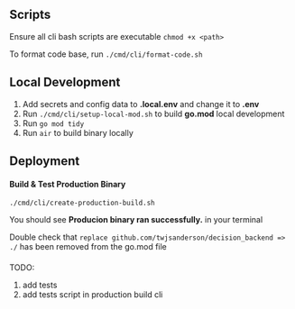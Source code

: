 
## Scripts
Ensure all cli bash scripts are executable
`chmod +x <path>`

To format code base, run `./cmd/cli/format-code.sh`

## Local Development

1. Add secrets and config data to **.local.env** and change it to **.env**
2. Run `./cmd/cli/setup-local-mod.sh` to build **go.mod** local development 
3. Run `go mod tidy`
4. Run `air` to build binary locally

## Deployment

#### Build & Test Production Binary
`./cmd/cli/create-production-build.sh`

You should see **Producion binary ran successfully.** in your terminal

Double check that `replace github.com/twjsanderson/decision_backend => ./` has been removed from the go.mod file


#### 
TODO: 
1. add tests 
2. add tests script in production build cli